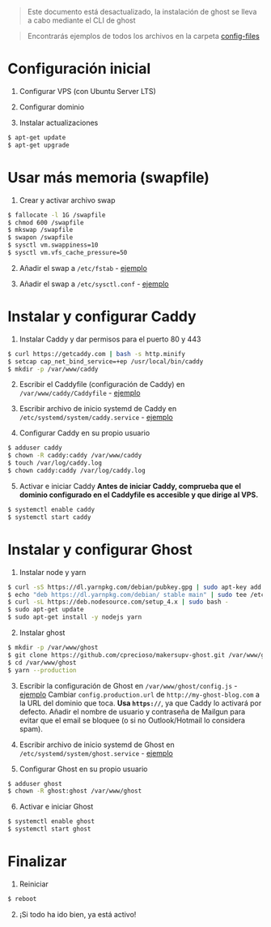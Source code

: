 > Este documento está desactualizado, la instalación de ghost se lleva a cabo
> mediante el CLI de ghost

> Encontrarás ejemplos de todos los archivos en la carpeta
> [config-files](./config-files)

# Configuración inicial

1. Configurar VPS (con Ubuntu Server LTS)

2. Configurar dominio

3. Instalar actualizaciones

```sh
$ apt-get update
$ apt-get upgrade
```

# Usar más memoria (swapfile)

1. Crear y activar archivo swap

```sh
$ fallocate -l 1G /swapfile
$ chmod 600 /swapfile
$ mkswap /swapfile
$ swapon /swapfile
$ sysctl vm.swappiness=10
$ sysctl vm.vfs_cache_pressure=50
```

2. Añadir el swap a `/etc/fstab` - [ejemplo](./config-files/fstab)

3. Añadir el swap a `/etc/sysctl.conf` - [ejemplo](./config-files/sysctl.conf)

# Instalar y configurar Caddy

1. Instalar Caddy y dar permisos para el puerto 80 y 443

```sh
$ curl https://getcaddy.com | bash -s http.minify
$ setcap cap_net_bind_service=+ep /usr/local/bin/caddy
$ mkdir -p /var/www/caddy
```

2. Escribir el Caddyfile (configuración de Caddy) en
   `/var/www/caddy/Caddyfile` - [ejemplo](./config-files/Caddyfile)

3. Escribir archivo de inicio systemd de Caddy en
   `/etc/systemd/system/caddy.service` - [ejemplo](./config-files/caddy.service)

4. Configurar Caddy en su propio usuario

```sh
$ adduser caddy
$ chown -R caddy:caddy /var/www/caddy
$ touch /var/log/caddy.log
$ chown caddy:caddy /var/log/caddy.log
```

5. Activar e iniciar Caddy **Antes de iniciar Caddy, comprueba que el dominio
   configurado en el Caddyfile es accesible y que dirige al VPS.**

```sh
$ systemctl enable caddy
$ systemctl start caddy
```

# Instalar y configurar Ghost

1. Instalar node y yarn

```sh
$ curl -sS https://dl.yarnpkg.com/debian/pubkey.gpg | sudo apt-key add -
$ echo "deb https://dl.yarnpkg.com/debian/ stable main" | sudo tee /etc/apt/sources.list.d/yarn.list
$ curl -sL https://deb.nodesource.com/setup_4.x | sudo bash -
$ sudo apt-get update
$ sudo apt-get install -y nodejs yarn
```

2. Instalar ghost

```sh
$ mkdir -p /var/www/ghost
$ git clone https://github.com/cprecioso/makersupv-ghost.git /var/www/ghost --recursive --depth 1
$ cd /var/www/ghost
$ yarn --production
```

3. Escribir la configuración de Ghost en `/var/www/ghost/config.js` -
   [ejemplo](./config-files/config.js) Cambiar `config.production.url` de
   `http://my-ghost-blog.com` a la URL del dominio que toca. **Usa `https://`**,
   ya que Caddy lo activará por defecto. Añadir el nombre de usuario y
   contraseña de Mailgun para evitar que el email se bloquee (o si no
   Outlook/Hotmail lo considera spam).

4. Escribir archivo de inicio systemd de Ghost en
   `/etc/systemd/system/ghost.service` - [ejemplo](./config-files/ghost.service)

5. Configurar Ghost en su propio usuario

```sh
$ adduser ghost
$ chown -R ghost:ghost /var/www/ghost
```

6. Activar e iniciar Ghost

```sh
$ systemctl enable ghost
$ systemctl start ghost
```

# Finalizar

1. Reiniciar

```sh
$ reboot
```

2. ¡Si todo ha ido bien, ya está activo!
